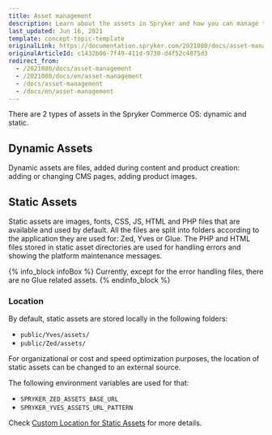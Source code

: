 ```yaml
---
title: Asset management
description: Learn about the assets in Spryker and how you can manage them.
last_updated: Jun 16, 2021
template: concept-topic-template
originalLink: https://documentation.spryker.com/2021080/docs/asset-management
originalArticleId: c1432b06-7f49-411d-9730-d4f52c4875d3
redirect_from:
  - /2021080/docs/asset-management
  - /2021080/docs/en/asset-management
  - /docs/asset-management
  - /docs/en/asset-management
---
```


There are 2 types of assets in the Spryker Commerce OS: dynamic and static.

## Dynamic Assets

Dynamic assets are files, added during content and product creation: adding or changing CMS pages, adding product images.

## Static Assets

Static assets are images, fonts, CSS, JS, HTML and PHP files that are available and used by default. All the files are split into folders according to the application they are used for: Zed, Yves or Glue. The PHP and HTML files stored in static asset directories are used for handling errors and showing the platform maintenance messages.

{% info_block infoBox %}
Currently, except for the error handling files, there are no Glue related assets.
{% endinfo_block %}

### Location

By default, static assets are stored locally in the following folders:

* `public/Yves/assets/`
* `public/Zed/assets/`

For organizational or cost and speed optimization purposes, the location of static assets can be changed to an external source.

The following environment variables are used for that:

* `SPRYKER_ZED_ASSETS_BASE_URL`
* `SPRYKER_YVES_ASSETS_URL_PATTERN`

Check [Custom Location for Static Assets](/docs/scos/dev/technical-enhancement-integration-guides/integrating-custom-location-for-static-assets.html) for more details.
